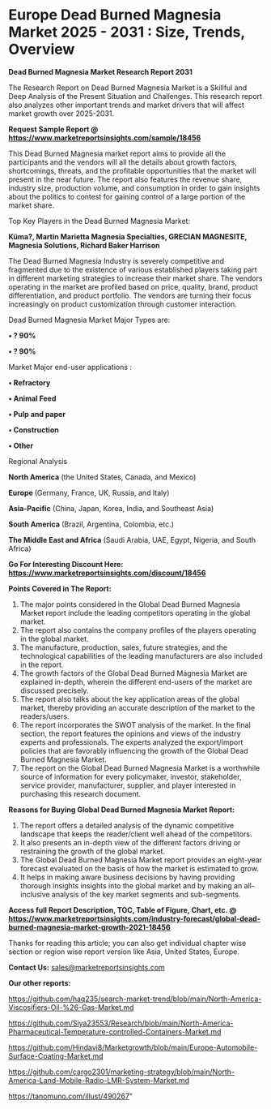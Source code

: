 # Europe Dead Burned Magnesia Market 2025 - 2031 : Size, Trends, Overview

<strong>Dead Burned Magnesia Market Research Report 2031</strong>

The Research Report on Dead Burned Magnesia Market is a Skillful and Deep Analysis of the Present Situation and Challenges. This research report also analyzes other important trends and market drivers that will affect market growth over 2025-2031.

<strong>Request Sample Report @ <a href=https://www.marketreportsinsights.com/sample/18456>https://www.marketreportsinsights.com/sample/18456</a></strong>

This Dead Burned Magnesia market report aims to provide all the participants and the vendors will all the details about growth factors, shortcomings, threats, and the profitable opportunities that the market will present in the near future. The report also features the revenue share, industry size, production volume, and consumption in order to gain insights about the politics to contest for gaining control of a large portion of the market share.

Top Key Players in the Dead Burned Magnesia Market:

<strong>Küma?, Martin Marietta Magnesia Specialties, GRECIAN MAGNESITE, Magnesia Solutions, Richard Baker Harrison</strong>

The Dead Burned Magnesia Industry is severely competitive and fragmented due to the existence of various established players taking part in different marketing strategies to increase their market share. The vendors operating in the market are profiled based on price, quality, brand, product differentiation, and product portfolio. The vendors are turning their focus increasingly on product customization through customer interaction.

Dead Burned Magnesia Market Major Types are:

<strong>• ? 90%

• ? 90%</strong>

Market Major end-user applications :

<strong>• Refractory

• Animal Feed

• Pulp and paper

• Construction

• Other</strong>

Regional Analysis

</u><strong><b>North America</b></strong> (the United States, Canada, and Mexico)

<strong><b>Europe </b></strong>(Germany, France, UK, Russia, and Italy)

<strong><b>Asia-Pacific</b></strong> (China, Japan, Korea, India, and Southeast Asia)

<strong><b>South America</b></strong> (Brazil, Argentina, Colombia, etc.)

<strong><b>The Middle East and Africa</b></strong> (Saudi Arabia, UAE, Egypt, Nigeria, and South Africa)

<strong>Go For Interesting Discount Here: <a href=https://www.marketreportsinsights.com/discount/18456>https://www.marketreportsinsights.com/discount/18456</a></strong>

<strong>Points Covered in The Report:</strong>
<ol>
  <li>The major points considered in the Global Dead Burned Magnesia Market report include the leading competitors operating in the global market.</li>
  <li>The report also contains the company profiles of the players operating in the global market.</li>
  <li>The manufacture, production, sales, future strategies, and the technological capabilities of the leading manufacturers are also included in the report.</li>
  <li>The growth factors of the Global Dead Burned Magnesia Market are explained in-depth, wherein the different end-users of the market are discussed precisely.</li>
  <li>The report also talks about the key application areas of the global market, thereby providing an accurate description of the market to the readers/users.</li>
  <li>The report incorporates the SWOT analysis of the market. In the final section, the report features the opinions and views of the industry experts and professionals. The experts analyzed the export/import policies that are favorably influencing the growth of the Global Dead Burned Magnesia Market.</li>
  <li>The report on the Global Dead Burned Magnesia Market is a worthwhile source of information for every policymaker, investor, stakeholder, service provider, manufacturer, supplier, and player interested in purchasing this research document.</li>
</ol>
<strong>Reasons for Buying Global Dead Burned Magnesia Market Report:</strong>

<ol>
  <li>The report offers a detailed analysis of the dynamic competitive landscape that keeps the reader/client well ahead of the competitors.</li>
  <li>It also presents an in-depth view of the different factors driving or restraining the growth of the global market.</li>
  <li>The Global Dead Burned Magnesia Market report provides an eight-year forecast evaluated on the basis of how the market is estimated to grow.</li>
  <li>It helps in making aware business decisions by having providing thorough insights insights into the global market and by making an all-inclusive analysis of the key market segments and sub-segments.</li>
</ol>
<strong>Access full Report Description, TOC, Table of Figure, Chart, etc. @ <a href=https://www.marketreportsinsights.com/industry-forecast/global-dead-burned-magnesia-market-growth-2021-18456>https://www.marketreportsinsights.com/industry-forecast/global-dead-burned-magnesia-market-growth-2021-18456</a></strong>


Thanks for reading this article; you can also get individual chapter wise section or region wise report version like Asia, United States, Europe.

<strong>Contact Us:</strong>
sales@marketreportsinsights.com

<strong>Our other reports:</strong>

<a href=https://github.com/haq235/search-market-trend/blob/main/North-America-Viscosifiers-Oil-%26-Gas-Market.md>https://github.com/haq235/search-market-trend/blob/main/North-America-Viscosifiers-Oil-%26-Gas-Market.md</a>

<a href=https://github.com/Siya23553/Research/blob/main/North-America-Pharmaceutical-Temperature-controlled-Containers-Market.md>https://github.com/Siya23553/Research/blob/main/North-America-Pharmaceutical-Temperature-controlled-Containers-Market.md</a>

<a href=https://github.com/Hindavi8/Marketgrowth/blob/main/Europe-Automobile-Surface-Coating-Market.md>https://github.com/Hindavi8/Marketgrowth/blob/main/Europe-Automobile-Surface-Coating-Market.md</a>

<a href=https://github.com/cargo2301/marketing-strategy/blob/main/North-America-Land-Mobile-Radio-LMR-System-Market.md>https://github.com/cargo2301/marketing-strategy/blob/main/North-America-Land-Mobile-Radio-LMR-System-Market.md</a>

<a href=https://tanomuno.com/illust/490267>https://tanomuno.com/illust/490267</a>"
